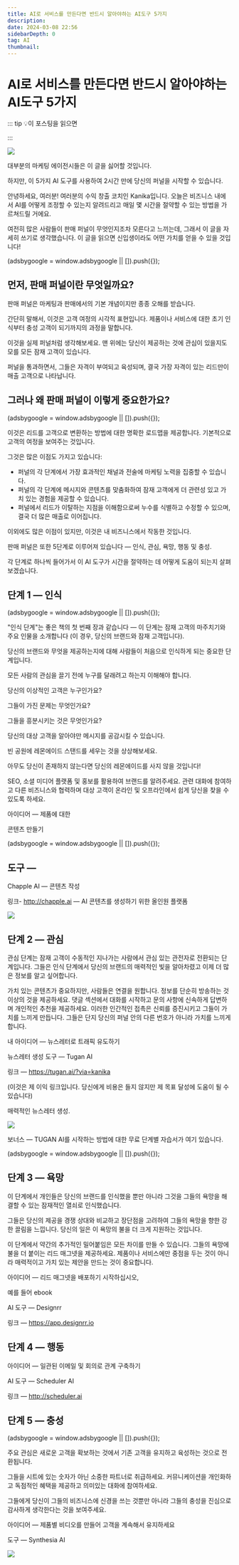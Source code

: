 ```yaml
---
title: AI로 서비스를 만든다면 반드시 알아야하는 AI도구 5가지
description:
date: 2024-03-08 22:56
sidebarDepth: 0
tag: AI
thumbnail:
---
```


# AI로 서비스를 만든다면 반드시 알아야하는 AI도구 5가지

::: tip 💡이 포스팅을 읽으면

:::

<img src="./img/5-AI-Tools-to-launch-your-FUNNEL-in-2-hours-—-Here-is-everything-you-need-to-know_0.png" />

대부분의 마케팅 에이전시들은 이 글을 싫어할 것입니다.

하지만, 이 5가지 AI 도구를 사용하여 2시간 만에 당신의 퍼널을 시작할 수 있습니다.

안녕하세요, 여러분! 여러분의 수익 창출 코치인 Kanika입니다. 오늘은 비즈니스 내에서 AI를 어떻게 조정할 수 있는지 알려드리고 매일 몇 시간을 절약할 수 있는 방법을 가르쳐드릴 거에요.

여전히 많은 사람들이 판매 퍼널이 무엇인지조차 모른다고 느끼는데, 그래서 이 글을 자세히 쓰기로 생각했습니다. 이 글을 읽으면 신입생이라도 어떤 가치를 얻을 수 있을 것입니다!

<!-- ui-log 수평형 -->

<ins class="adsbygoogle"
     style="display:block"
     data-ad-client="ca-pub-4877378276818686"
     data-ad-slot="9743150776"
     data-ad-format="auto"
     data-full-width-responsive="true"></ins>
<component is="script">
(adsbygoogle = window.adsbygoogle || []).push({});
</component>

## 먼저, 판매 퍼널이란 무엇일까요?

판매 퍼널은 마케팅과 판매에서의 기본 개념이지만 종종 오해를 받습니다.

간단히 말해서, 이것은 고객 여정의 시각적 표현입니다. 제품이나 서비스에 대한 초기 인식부터 충성 고객이 되기까지의 과정을 말합니다.

이것을 실제 퍼널처럼 생각해보세요. 맨 위에는 당신이 제공하는 것에 관심이 있을지도 모를 모든 잠재 고객이 있습니다.

퍼널을 통과하면서, 그들은 자격이 부여되고 육성되며, 결국 가장 자격이 있는 리드만이 매출 고객으로 나타납니다.

## 그러나 왜 판매 퍼널이 이렇게 중요한가요?

<!-- ui-log 수평형 -->

<ins class="adsbygoogle"
     style="display:block"
     data-ad-client="ca-pub-4877378276818686"
     data-ad-slot="9743150776"
     data-ad-format="auto"
     data-full-width-responsive="true"></ins>
<component is="script">
(adsbygoogle = window.adsbygoogle || []).push({});
</component>

이것은 리드를 고객으로 변환하는 방법에 대한 명확한 로드맵을 제공합니다. 기본적으로 고객의 여정을 보여주는 것입니다.

그것은 많은 이점도 가지고 있습니다:

- 퍼널의 각 단계에서 가장 효과적인 채널과 전술에 마케팅 노력을 집중할 수 있습니다.
- 퍼널의 각 단계에 메시지와 콘텐츠를 맞춤화하여 잠재 고객에게 더 관련성 있고 가치 있는 경험을 제공할 수 있습니다.
- 퍼널에서 리드가 이탈하는 지점을 이해함으로써 누수를 식별하고 수정할 수 있으며, 결국 더 많은 매출로 이어집니다.

이외에도 많은 이점이 있지만, 이것은 내 비즈니스에서 작동한 것입니다.

판매 퍼널은 또한 5단계로 이루어져 있습니다 — 인식, 관심, 욕망, 행동 및 충성.

각 단계로 하나씩 들어가서 이 AI 도구가 시간을 절약하는 데 어떻게 도움이 되는지 살펴보겠습니다.

## 단계 1 — 인식

<!-- ui-log 수평형 -->

<ins class="adsbygoogle"
     style="display:block"
     data-ad-client="ca-pub-4877378276818686"
     data-ad-slot="9743150776"
     data-ad-format="auto"
     data-full-width-responsive="true"></ins>
<component is="script">
(adsbygoogle = window.adsbygoogle || []).push({});
</component>

"인식 단계"는 좋은 책의 첫 번째 장과 같습니다 — 이 단계는 잠재 고객의 마주치기와 주요 인물을 소개합니다 (이 경우, 당신의 브랜드와 잠재 고객입니다).

당신의 브랜드와 무엇을 제공하는지에 대해 사람들이 처음으로 인식하게 되는 중요한 단계입니다.

모든 사람의 관심을 끌기 전에 누구를 달래려고 하는지 이해해야 합니다.

당신의 이상적인 고객은 누구인가요?

그들이 가진 문제는 무엇인가요?

그들을 흥분시키는 것은 무엇인가요?

당신의 대상 고객을 알아야만 메시지를 공감시킬 수 있습니다.

빈 공원에 레몬에이드 스탠드를 세우는 것을 상상해보세요.

아무도 당신이 존재하지 않는다면 당신의 레몬에이드를 사지 않을 것입니다!

SEO, 소셜 미디어 플랫폼 및 홍보를 활용하여 브랜드를 알려주세요. 관련 대화에 참여하고 다른 비즈니스와 협력하며 대상 고객이 온라인 및 오프라인에서 쉽게 당신을 찾을 수 있도록 하세요.

아이디어 — 제품에 대한

콘텐츠 만들기

<!-- ui-log 수평형 -->

<ins class="adsbygoogle"
     style="display:block"
     data-ad-client="ca-pub-4877378276818686"
     data-ad-slot="9743150776"
     data-ad-format="auto"
     data-full-width-responsive="true"></ins>
<component is="script">
(adsbygoogle = window.adsbygoogle || []).push({});
</component>

## 도구 —

Chapple AI — 콘텐츠 작성

링크- http://chapple.ai — AI 콘텐츠를 생성하기 위한 올인원 플랫폼

<img src="./img/5-AI-Tools-to-launch-your-FUNNEL-in-2-hours-—-Here-is-everything-you-need-to-know_2.png" />

## 단계 2 — 관심

관심 단계는 잠재 고객이 수동적인 지나가는 사람에서 관심 있는 관전자로 전환되는 단계입니다. 그들은 인식 단계에서 당신의 브랜드의 매력적인 빛을 알아차렸고 이제 더 많은 정보를 알고 싶어합니다.

가치 있는 콘텐츠가 중요하지만, 사람들은 연결을 원합니다. 정보를 단순히 방송하는 것 이상의 것을 제공하세요. 댓글 섹션에서 대화를 시작하고 문의 사항에 신속하게 답변하며 개인적인 추천을 제공하세요. 이러한 인간적인 접촉은 신뢰를 증진시키고 그들이 가치를 느끼게 만듭니다. 그들은 단지 당신의 퍼널 안의 다른 번호가 아니라 가치를 느끼게 합니다.

내 아이디어 — 뉴스레터로 트래픽 유도하기

뉴스레터 생성 도구 — Tugan AI

링크 — https://tugan.ai/?via=kanika

(이것은 제 이익 링크입니다. 당신에게 비용은 들지 않지만 제 목표 달성에 도움이 될 수 있습니다)

매력적인 뉴스레터 생성.

<img src="./img/5-AI-Tools-to-launch-your-FUNNEL-in-2-hours-—-Here-is-everything-you-need-to-know_3.png" />

보너스 — TUGAN AI를 시작하는 방법에 대한 무료 단계별 자습서가 여기 있습니다.

<!-- ui-log 수평형 -->

<ins class="adsbygoogle"
     style="display:block"
     data-ad-client="ca-pub-4877378276818686"
     data-ad-slot="9743150776"
     data-ad-format="auto"
     data-full-width-responsive="true"></ins>
<component is="script">
(adsbygoogle = window.adsbygoogle || []).push({});
</component>

## 단계 3 — 욕망

이 단계에서 개인들은 당신의 브랜드를 인식했을 뿐만 아니라 그것을 그들의 욕망을 해결할 수 있는 잠재적인 열쇠로 인식했습니다.

그들은 당신의 제공을 경쟁 상대와 비교하고 장단점을 고려하여 그들의 욕망을 향한 강한 끌림을 느낍니다. 당신의 일은 이 욕망의 불을 더 크게 지원하는 것입니다.

이 단계에서 약간의 추가적인 밀어붙임은 모든 차이를 만들 수 있습니다. 그들의 욕망에 불을 더 붙이는 리드 매그넷을 제공하세요. 제품이나 서비스에만 중점을 두는 것이 아니라 매력적이고 가치 있는 제안을 만드는 것이 중요합니다.

아이디어 — 리드 매그넷을 배포하기 시작하십시오,

예를 들어 ebook

AI 도구 — Designrr

링크 — https://app.designrr.io

## 단계 4 — 행동

아이디어 — 일관된 이메일 및 회의로 관계 구축하기

AI 도구 — Scheduler AI

링크 — http://scheduler.ai

## 단계 5 — 충성

<!-- ui-log 수평형 -->

<ins class="adsbygoogle"
     style="display:block"
     data-ad-client="ca-pub-4877378276818686"
     data-ad-slot="9743150776"
     data-ad-format="auto"
     data-full-width-responsive="true"></ins>
<component is="script">
(adsbygoogle = window.adsbygoogle || []).push({});
</component>

주요 관심은 새로운 고객을 확보하는 것에서 기존 고객을 유지하고 육성하는 것으로 전환됩니다.

그들을 시트에 있는 숫자가 아닌 소중한 파트너로 취급하세요. 커뮤니케이션을 개인화하고 독점적인 혜택을 제공하고 의미있는 대화에 참여하세요.

그들에게 당신이 그들의 비즈니스에 신경을 쓰는 것뿐만 아니라 그들의 충성을 진심으로 감사하게 생각한다는 것을 보여주세요.

아이디어 — 제품별 비디오를 만들어 고객을 계속해서 유지하세요

도구 — Synthesia AI

<img src="./img/5-AI-Tools-to-launch-your-FUNNEL-in-2-hours-—-Here-is-everything-you-need-to-know_4.png" />
